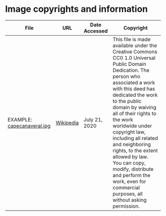 # Image copyrights and information

| File | URL | Date Accessed | Copyright |
|------|-----|---------------|-----------|
| EXAMPLE: [capecanaveral.jpg](LaunchProject\images\capecanaveral.jpg) | [Wikipedia](https://commons.wikimedia.org/wiki/File:Space_Launch_Complex_40_at_Cape_Canaveral_(aerial).jpg#mw-jump-to-license) | July 21, 2020 | This file is made available under the Creative Commons CC0 1.0 Universal Public Domain Dedication. The person who associated a work with this deed has dedicated the work to the public domain by waiving all of their rights to the work worldwide under copyright law, including all related and neighboring rights, to the extent allowed by law. You can copy, modify, distribute and perform the work, even for commercial purposes, all without asking permission. |
